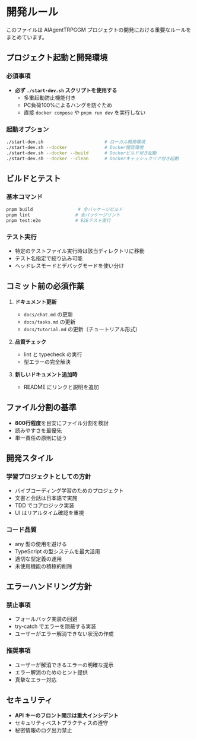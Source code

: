 # 開発ルール

このファイルは AIAgentTRPGGM プロジェクトの開発における重要なルールをまとめています。

## プロジェクト起動と開発環境

### 必須事項
- **必ず `./start-dev.sh` スクリプトを使用する**
  - 多重起動防止機能付き
  - PC負荷100%によるハングを防ぐため
  - 直接 `docker compose` や `pnpm run dev` を実行しない

### 起動オプション
```bash
./start-dev.sh                       # ローカル開発環境
./start-dev.sh --docker              # Docker開発環境
./start-dev.sh --docker --build      # Dockerビルド付き起動
./start-dev.sh --docker --clean      # Dockerキャッシュクリア付き起動
```

## ビルドとテスト

### 基本コマンド
```bash
pnpm build                 # 全パッケージビルド
pnpm lint                 # 全パッケージリント
pnpm test:e2e             # E2Eテスト実行
```

### テスト実行
- 特定のテストファイル実行時は該当ディレクトリに移動
- テスト名指定で絞り込み可能
- ヘッドレスモードとデバッグモードを使い分け

## コミット前の必須作業

1. **ドキュメント更新**
   - `docs/chat.md` の更新
   - `docs/tasks.md` の更新
   - `docs/tutorial.md` の更新（チュートリアル形式）

2. **品質チェック**
   - lint と typecheck の実行
   - 型エラーの完全解決

3. **新しいドキュメント追加時**
   - README にリンクと説明を追加

## ファイル分割の基準

- **800行程度**を目安にファイル分割を検討
- 読みやすさを最優先
- 単一責任の原則に従う

## 開発スタイル

### 学習プロジェクトとしての方針
- バイブコーディング学習のためのプロジェクト
- 文書と会話は日本語で実施
- TDD でコアロジック実装
- UI はリアルタイム確認を重視

### コード品質
- any 型の使用を避ける
- TypeScript の型システムを最大活用
- 適切な型定義の運用
- 未使用機能の積極的削除

## エラーハンドリング方針

### 禁止事項
- フォールバック実装の回避
- try-catch でエラーを隠蔽する実装
- ユーザーがエラー解消できない状況の作成

### 推奨事項
- ユーザーが解消できるエラーの明確な提示
- エラー解消のためのヒント提供
- 真摯なエラー対応

## セキュリティ

- **API キーのフロント開示は重大インシデント**
- セキュリティベストプラクティスの遵守
- 秘密情報のログ出力禁止